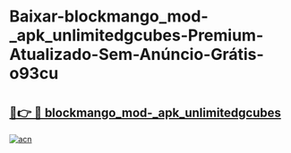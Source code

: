 # Baixar-blockmango_mod-_apk_unlimitedgcubes-Premium-Atualizado-Sem-Anúncio-Grátis-o93cu

# <h2><a href="https://49mivj.esa.edu.pl?src=blockmango_mod-_apk_unlimitedgcubes&ref=o93cu">🔗👉 🔴 blockmango_mod-_apk_unlimitedgcubes</a></h2>

[![acn](https://github.com/user-attachments/assets/0f9c940e-d8b0-45ae-aac7-cd30a18b3e1c)](https://49mivj.esa.edu.pl?src=blockmango_mod-_apk_unlimitedgcubes&ref=o93cu)

